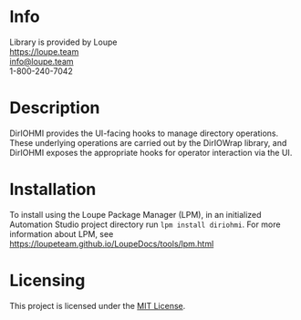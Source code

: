 # Info
Library is provided by Loupe  
https://loupe.team  
info@loupe.team  
1-800-240-7042  

# Description
DirIOHMI provides the UI-facing hooks to manage directory operations. These underlying operations are carried out by the DirIOWrap library, and DirIOHMI exposes the appropriate hooks for operator interaction via the UI. 

# Installation
To install using the Loupe Package Manager (LPM), in an initialized Automation Studio project directory run `lpm install diriohmi`. For more information about LPM, see https://loupeteam.github.io/LoupeDocs/tools/lpm.html

# Licensing

This project is licensed under the [MIT License](LICENSE).